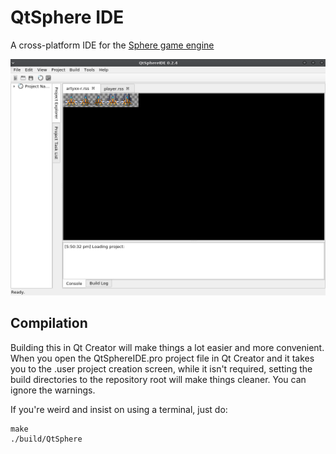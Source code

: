 # QtSphere IDE
A cross-platform IDE for the [Sphere game engine](http://spheredev.org)

![Screenshot](screenshots/spriteset1.png)

## Compilation
Building this in Qt Creator will make things a lot easier and more convenient. When you open the QtSphereIDE.pro project file in Qt Creator and it takes you to the .user project creation screen, while it isn't required, setting the build directories to the repository root will make things cleaner. You can ignore the warnings.

If you're weird and insist on using a terminal, just do:

```qmake src/
make
./build/QtSphere
```
